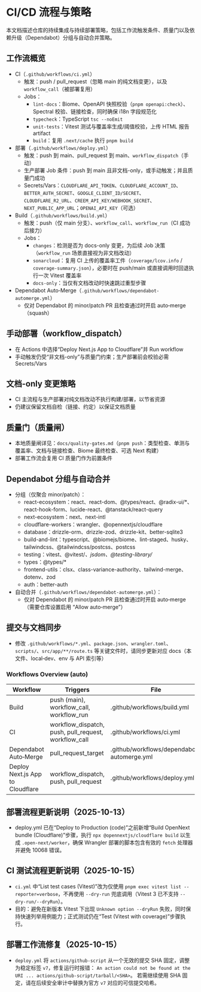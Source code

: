 # CI/CD 流程与策略
本文档描述仓库的持续集成与持续部署策略，包括工作流触发条件、质量门以及依赖升级（Dependabot）分组与自动合并策略。

## 工作流概览
- CI（`.github/workflows/ci.yml`）
  - 触发：push / pull_request（忽略 main 的纯文档变更），以及 `workflow_call`（被部署复用）
  - Jobs：
    - `lint-docs`：Biome、OpenAPI 快照校验（`pnpm openapi:check`）、Spectral 校验、链接检查，同时确保 i18n 字段规范化
    - `typecheck`：TypeScript `tsc --noEmit`
    - `unit-tests`：Vitest 测试与覆盖率生成/阈值校验，上传 HTML 报告 artifact
    - `build`：复用 `.next/cache` 执行 `pnpm build`
- 部署（`.github/workflows/deploy.yml`）
  - 触发：push 到 main、pull_request 到 main、`workflow_dispatch`（手动）
  - 生产部署 Job 条件：push 到 main 且非文档-only，或手动触发；并且质量门成功
  - Secrets/Vars：`CLOUDFLARE_API_TOKEN`、`CLOUDFLARE_ACCOUNT_ID`、`BETTER_AUTH_SECRET`、`GOOGLE_CLIENT_ID/SECRET`、`CLOUDFLARE_R2_URL`、`CREEM_API_KEY/WEBHOOK_SECRET`、`NEXT_PUBLIC_APP_URL`；`OPENAI_API_KEY`（可选）
- Build（`.github/workflows/build.yml`）
  - 触发：push（仅 main 分支）、`workflow_call`、`workflow_run`（CI 成功后接力）
  - Jobs：
    - `changes`：检测是否为 docs-only 变更，为后续 Job 决策（`workflow_run` 场景直接视为非文档改动）
    - `sonarcloud`：复用 CI 上传的覆盖率工件（`coverage/lcov.info` / `coverage-summary.json`），必要时在 push/main 或直接调用时回退执行一次 Vitest 覆盖率
    - `docs-only`：当仅有文档改动时快速跳过重型步骤
- Dependabot Auto‑Merge（`.github/workflows/dependabot-automerge.yml`）
  - 仅对 Dependabot 的 minor/patch PR 且检查通过时开启 auto‑merge（squash）

## 手动部署（workflow_dispatch）
- 在 Actions 中选择“Deploy Next.js App to Cloudflare”并 Run workflow
- 手动触发仍受“非文档-only”与质量门约束；生产部署前会校验必需 Secrets/Vars

## 文档-only 变更策略
- CI 主流程与生产部署对纯文档改动不执行构建/部署，以节省资源
- 仍建议保留文档自检（链接、约定）以保证文档质量

## 质量门（质量闸）
- 本地质量闸详见：`docs/quality-gates.md`（`pnpm push`：类型检查、单测与覆盖率、文档与链接检查、Biome 最终检查、可选 Next 构建）
- 部署工作流会复用 CI 质量门作为前置条件

## Dependabot 分组与自动合并
- 分组（仅聚合 minor/patch）：
  - react-ecosystem：react、react-dom、@types/react、@radix-ui/*、react-hook-form、lucide-react、@tanstack/react-query
  - next-ecosystem：next、next-intl
  - cloudflare-workers：wrangler、@opennextjs/cloudflare
  - database：drizzle-orm、drizzle-zod、drizzle-kit、better-sqlite3
  - build-and-lint：typescript、@biomejs/biome、lint-staged、husky、tailwindcss、@tailwindcss/postcss、postcss
  - testing：vitest、@vitest/*、jsdom、@testing-library/*
  - types：@types/*
  - frontend-utils：clsx、class-variance-authority、tailwind-merge、dotenv、zod
  - auth：better-auth
- 自动合并（`.github/workflows/dependabot-automerge.yml`）：
  - 仅对 Dependabot 的 minor/patch PR 且检查通过时开启 auto‑merge（需要仓库设置启用 “Allow auto‑merge”）

## 提交与文档同步
- 修改 `.github/workflows/*.yml`、`package.json`、`wrangler.toml`、`scripts/`、`src/app/**/route.ts` 等关键文件时，请同步更新对应 docs（本文件、local‑dev、env 与 API 索引等）


<!-- DOCSYNC:WORKFLOWS_TABLE START -->
### Workflows Overview (auto)
| Workflow | Triggers | File |
| --- | --- | --- |
| Build | push (main), workflow_call, workflow_run | .github/workflows/build.yml |
| CI | workflow_dispatch, push, pull_request, workflow_call | .github/workflows/ci.yml |
| Dependabot Auto‑Merge | pull_request_target | .github/workflows/dependabot-automerge.yml |
| Deploy Next.js App to Cloudflare | workflow_dispatch, push, pull_request | .github/workflows/deploy.yml |
<!-- DOCSYNC:WORKFLOWS_TABLE END -->

<!-- sync: workflows updated in build.yml; table kept in sync by autogen -->

## 部署流程更新说明（2025-10-13）
- deploy.yml 已在“Deploy to Production (code)”之前新增“Build OpenNext bundle (Cloudflare)”步骤，执行 `npx @opennextjs/cloudflare build` 以生成 `.open-next/worker`，确保 Wrangler 部署的脚本包含有效的 `fetch` 处理器并避免 10068 错误。

## CI 测试流程更新说明（2025-10-15）
- `ci.yml` 中“List test cases (Vitest)”改为仅使用 `pnpm exec vitest list --reporter=verbose`，不再使用 `--dry-run` 兜底调用（Vitest 3 已不支持 `--dry-run/--dryRun`）。
- 目的：避免在新版本 Vitest 下出现 `Unknown option --dryRun` 失败，同时保持快速列举用例能力；正式测试仍在“Test (Vitest with coverage)”步骤执行。

## 部署工作流修复（2025-10-15）
- `deploy.yml` 将 `actions/github-script` 从一个无效的提交 SHA 固定，调整为稳定标签 `v7`，修复运行时报错：
  `An action could not be found at the URI ... actions/github-script/tarball/<SHA>`。
  若需继续使用 SHA 固定，请在后续安全审计中替换为官方 `v7` 对应的可信提交哈希。
